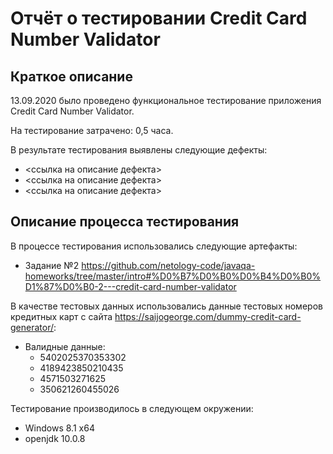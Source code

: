 # Отчёт о тестировании Credit Card Number Validator
## Краткое описание

13.09.2020 было проведено функциональное тестирование приложения Credit Card Number Validator.

На тестирование затрачено: 0,5 часа.

В результате тестирования выявлены следующие дефекты:
* <ссылка на описание дефекта>
* <ссылка на описание дефекта>
* <ссылка на описание дефекта>

## Описание процесса тестирования

В процессе тестирования использовались следующие артефакты:
* Задание №2 https://github.com/netology-code/javaqa-homeworks/tree/master/intro#%D0%B7%D0%B0%D0%B4%D0%B0%D1%87%D0%B0-2---credit-card-number-validator


В качестве тестовых данных использовались данные тестовых номеров кредитных карт с сайта https://saijogeorge.com/dummy-credit-card-generator/:
* Валидные данные:
  * 5402025370353302
  * 4189423850210435
  * 4571503271625
  * 350621260455026


Тестирование производилось в следующем окружении:
* Windows 8.1 x64
* openjdk 10.0.8
